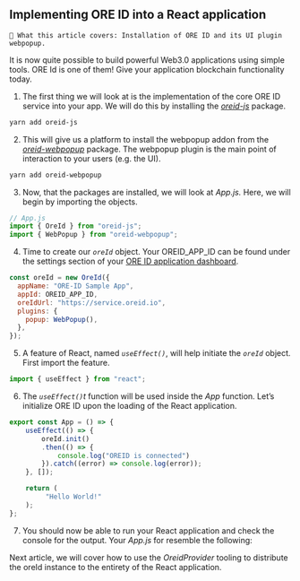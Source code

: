 ## Implementing ORE ID into a React application

```text
📢 What this article covers: Installation of ORE ID and its UI plugin webpopup.
```

It is now quite possible to build powerful Web3.0 applications using simple tools.  ORE Id is one of them! Give your application blockchain functionality today.

1. The first thing we will look at is the implementation of the core ORE ID service into your app.  We will do this by installing the *[oreid-js](https://www.npmjs.com/package/oreid-js)* package. 

```bash
yarn add oreid-js
```

2. This will give us a platform to install the webpopup addon from the *[oreid-webpopup](https://www.npmjs.com/package/oreid-webpopup)* package.  The webpopup plugin is the main point of interaction to your users (e.g. the UI).  

```bash
yarn add oreid-webpopup
```

3. Now, that the packages are installed, we will look at *App.js.* Here, we will begin by importing the objects.

```jsx
// App.js
import { OreId } from "oreid-js";
import { WebPopup } from "oreid-webpopup";
```

4. Time to create our *```oreId```* object.  Your OREID_APP_ID can be found under the settings section of your [ORE ID application dashboard](https://oreid.io/developer).

```jsx
const oreId = new OreId({
  appName: "ORE-ID Sample App",
  appId: OREID_APP_ID,
  oreIdUrl: "https://service.oreid.io",
  plugins: {
    popup: WebPopup(),
  },
});
```

5.  A feature of React, named *```useEffect()```*, will help initiate the *```oreId```* object.  First import the feature.

```jsx
import { useEffect } from "react";
```

6. The *```useEffect()```t* function will be used inside the *App* function.  Let’s initialize ORE ID upon the loading of the React application.

```jsx
export const App = () => {
    useEffect(() => {
        oreId.init()
        .then(() => {
            console.log("OREID is connected")
        }).catch((error) => console.log(error));
    }, []);

    return (
         "Hello World!"
    );
};
```

7. You should now be able to run your React application and check the console for the output.  Your *App.js* for resemble the following:


Next article, we will cover how to use the *OreidProvider* tooling to distribute the oreId instance to the entirety of the React application.
